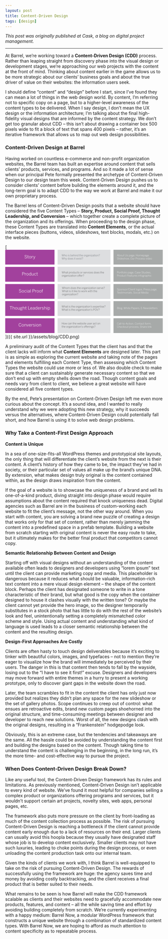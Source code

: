 ```yaml
---
layout: post
title: Content-Driven Design
tags: [design]
---
```


*This post was originally published at Cask, a blog on digital project management.*

-----
At Barrel, we’re working toward a **Content-Driven Design (CDD)** process. Rather than leaping straight from discovery phase into the visual design or development stages, we’re approaching our web projects with the content at the front of mind. Thinking about content earlier in the game allows us to be more strategic about our clients’ business goals and about the true driver of value on their websites: the information users seek.

<!-- more -->

I should define “content” and “design” before I start, since I’ve found they can mean a lot of things in the web design world. By content, I’m referring not to specific copy on a page, but to a higher-level awareness of the content types to be delivered. When I say design, I don’t mean the UX design or the information architecture; I’m talking about the final high-fidelity visual designs that are informed by the content strategy. We don’t get too granular about CDD – this isn’t about drawing a container box 500 pixels wide to fit a block of text that spans 400 pixels – rather, it’s an iterative framework that allows us to map out web design possibilities.

### Content-Driven Design at Barrel

Having worked on countless e-commerce and non-profit organization websites, the Barrel team has built an expertise around content that sells clients’ products, services, and programs. And so it made a lot of sense when our principal Pete formally presented the archetype of Content-Driven Design to our design team this week. Content-Driven Design pushes us to consider clients’ content before building the elements around it, and the long-term goal is to adapt CDD to the way we work at Barrel and make it our own proprietary process. 

The Barrel lens of Content-Driven Design posits that a website should have considered the five Content Types – **Story, Product, Social Proof, Thought Leadership, and Conversion** – which together create a complete picture of the organization and its offerings. When proceeding to the design phase, these Content Types are translated into **Content Elements**, or the actual interface pieces (buttons, videos, slideshows, text blocks, modals, etc.) on the website. 

[![Content Elements](/assets/blog/CDD.png)]({{ site.url }}/assets/blog/CDD.png)

A preliminary audit of the Content Types that the client has and that the client lacks will inform what **Content Elements** are designed later. This part is as simple as exploring the current website and taking note of the pages and elements fulfilling each Content Type, then assessing which Content Types the website could use more or less of. We also double check to make sure that a client can sustainably generate necessary content so that we don’t end up with empty shells down the road. Though content goals and needs vary from client to client, we believe a great website will have considered all five content types.

By the end, Pete’s presentation on Content-Driven Design left me even more curious about the concept. It’s a sound idea, and I wanted to really understand why we were adopting this new strategy, why it succeeds versus the alternatives, where Content-Driven Design could potentially fall short, and how Barrel is using it to solve web design problems.

### Why Take a Content-First Design Approach

**Content is Unique** 

In a sea of one-size-fits-all WordPress themes and prototypical site layouts, the only thing that will differentiate the client’s website from the next is their content. A client’s history of how they came to be, the impact they’ve had in society, or their particular set of values all make up the brand’s unique DNA. By extension, what makes design truly original is the content contained within, as the design draws inspiration from the content.

If the goal of a website is to showcase the uniqueness of a brand and sell its one-of-a-kind product, diving straight into design phase would require assumptions about the content required that knock uniqueness dead. Digital agencies such as Barrel are in the business of custom-working each website to fit the client’s message, not the other way around. When you start with content, you are solving a brand new puzzle of creating a design that works only for that set of content, rather than merely jamming the content into a predefined space in a prefab template. Building a website from scratch starting with original content is never the easy route to take, but it ultimately makes for the better final product that competitors cannot copy.

**Semantic Relationship Between Content and Design**

Starting off with visual designs without an understanding of the content available often leads to designers and developers using “lorem ipsum” text until the client can provide marketing copy and media. This placeholder is dangerous because it reduces what should be valuable, information-rich text content into a mere visual design element – the shape of the content block. Perhaps the client has designated someone to write in a tone characteristic of their brand, but what good is the copy when the container designed to house it clashes visually with the written tone? Or maybe the client cannot yet provide the hero image, so the designer temporarily substitutes in a stock photo that has little to do with the rest of the website’s look and feel, unintentionally setting a completely mismatched color scheme and style. Using actual content and understanding what kind of language is used leads to a closer semantic relationship between the content and the resulting design.

**Design-First Approaches Are Costly**

Clients are often hasty to touch design deliverables because it’s exciting to tinker with beautiful colors, images, and typefaces – not to mention they’re eager to visualize how the brand will immediately be perceived by their users. The danger in this is that content then tends to fall by the wayside, losing out to the “I have to see it first!” excuse. Designers and developers may move forward with entire themes in a hurry to present a working prototype, only to discover giant gaps in the website down the road.

Later, the team scrambles to fit in the content the client has only just now provided but realizes they didn’t plan any space for the new slideshow or the set of gallery photos. Scope continues to creep out of control: what ensues are retroactive edits, brand new custom pages shoehorned into the original structure, and time-consuming meetings between designer and developer to reach new solutions. Worst of all, the new designs clash with the original designs, resulting in a “Frankenstein” hodgepodge look.

Obviously, this is an extreme case, but the tendencies and takeaways are the same. All the hassle could be avoided by understanding the content first and building the designs based on the content. Though taking time to understand the content is challenging in the beginning, in the long run, it’s the more time- and cost-effective way to pursue the project.

### When Does Content-Driven Design Break Down? 

Like any useful tool, the Content-Driven Design framework has its rules and limitations. As previously mentioned, Content-Driven Design isn’t applicable to every kind of website. We’ve found it most helpful for companies selling a complex product or organizations offering programs and services, but it wouldn’t support certain art projects, novelty sites, web apps, personal pages, etc.

The framework also puts more pressure on the client by front-loading as much of the content collection process as possible. The risk of pursuing Content-Driven Design is reaching a bottleneck if the client cannot provide content early enough due to a lack of resources on their end. Larger clients can usually avoid this hoopla because they usually have designated staff whose job is to develop content exclusively. Smaller clients may not have such luxuries, leading to choke points during the design process, or even unloading the content production task onto our internal team.

Given the kinds of clients we work with, I think Barrel is well-equipped to take on the risk of pursuing Content-Driven Design. The rewards of successfully using the framework are huge: the agency saves time and money by avoiding costly backtracking, and the client receives a final product that is better suited to their needs.

What remains to be seen is how Barrel will make the CDD framework scalable as clients and their websites need to gracefully accommodate new products, features, and content – all the while saving time and effort by avoiding building completely from scratch. We’re currently experimenting with a happy medium: Barrel Now, a modular WordPress framework that constructs a unique website through a combination of standardized content types. With Barrel Now, we are hoping to afford as much attention to content specificity as to repeatable process.


